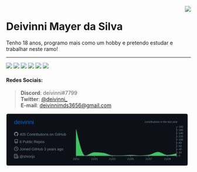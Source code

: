 <img align="right" src="getImage.js">

<h1>Deivinni Mayer da Silva</h1>

Tenho 18 anos, programo mais como um hobby e pretendo estudar e trabalhar neste ramo!

---

<p align="left">
  <img src="https://img.shields.io/badge/-JavaScript-323330?&style=for-the-badge&logo=javascript" />
  <img src="https://img.shields.io/badge/-TypeScript-323330?style=for-the-badge&logo=typescript" />
  <img src="https://img.shields.io/badge/-Node.JS-323330?&style=for-the-badge&logo=node.js"/>
  <img src="https://img.shields.io/badge/-GIT-323330?&style=for-the-badge&logo=git" />
  <img src="https://img.shields.io/badge/-SQLite-323330?style=for-the-badge&logo=sqlite" />
  <img src="https://img.shields.io/badge/-MongoDB-323330?style=for-the-badge&logo=mongodb" />
</p>

#### Redes Sociais:
> **Discord**: deivinni#7799</br>
> **Twitter**: <a href="https://twitter.com/deivinni_">@deivinni_</a></br>
> **E-mail**: <a href="mailto:deivinnimds3656@gmail.com">deivinnimds3656@gmail.com</a></br>

<a href="https://github.com/deivinni">
  <img align="center" src="profile-summary-card-output/github_dark/0-profile-details.svg" />
</a>
